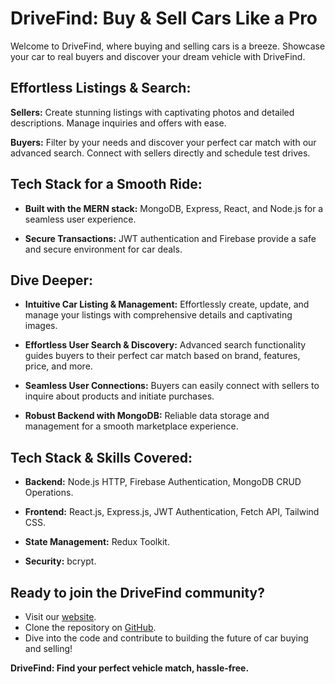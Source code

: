 # DriveFind: Buy & Sell Cars Like a Pro

Welcome to DriveFind, where buying and selling cars is a breeze. Showcase your car to real buyers and discover your dream vehicle with DriveFind.

## Effortless Listings & Search:

**Sellers:**
Create stunning listings with captivating photos and detailed descriptions. Manage inquiries and offers with ease.

**Buyers:**
Filter by your needs and discover your perfect car match with our advanced search. Connect with sellers directly and schedule test drives.

## Tech Stack for a Smooth Ride:

- **Built with the MERN stack:**
  MongoDB, Express, React, and Node.js for a seamless user experience.

- **Secure Transactions:**
  JWT authentication and Firebase provide a safe and secure environment for car deals.

## Dive Deeper:

- **Intuitive Car Listing & Management:**
  Effortlessly create, update, and manage your listings with comprehensive details and captivating images.

- **Effortless User Search & Discovery:**
  Advanced search functionality guides buyers to their perfect car match based on brand, features, price, and more.

- **Seamless User Connections:**
  Buyers can easily connect with sellers to inquire about products and initiate purchases.

- **Robust Backend with MongoDB:**
  Reliable data storage and management for a smooth marketplace experience.

## Tech Stack & Skills Covered:

- **Backend:**
  Node.js HTTP, Firebase Authentication, MongoDB CRUD Operations.

- **Frontend:**
  React.js, Express.js, JWT Authentication, Fetch API, Tailwind CSS.

- **State Management:**
  Redux Toolkit.

- **Security:**
  bcrypt.

## Ready to join the DriveFind community?

- Visit our [website](https://drivefind.onrender.com/).
- Clone the repository on [GitHub](https://github.com/AmanPachauria/DriveFind).
- Dive into the code and contribute to building the future of car buying and selling!

**DriveFind: Find your perfect vehicle match, hassle-free.**
